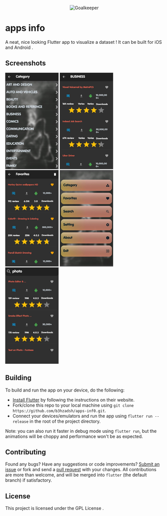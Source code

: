 <p align="center"><img height="180px" width="180px" src="./branding/art/icon.png" alt="Goalkeeper"/></p>

# apps info

A neat, nice looking Flutter app to visualize a dataset ! It can be built for iOS and Android .



## Screenshots

<p><img height="306px" width="170px" src="./assets/screen_shots/categories.png" alt="apps info"/> <img height="306px" width="170px" src="./assets/screen_shots/a-category.png" alt="apps info"/> <img height="306px" width="170px" src="./assets/screen_shots/favorite.png" alt="apps info"/> <img height="306px" width="170px" src="./assets/screen_shots/main.png" alt="apps info"/> <img height="306px" width="170px" src="./assets/screen_shots/search.png" alt="apps info"/></p>

## Building

To build and run the app on your device, do the following:

-   [Install Flutter](https://flutter.dev/docs/get-started/install/) by following the instructions on their website.
-   Fork/clone this repo to your local machine using `git clone https://github.com/b3hzadsh/apps-inf0.git`.
-   Connect your devices/emulators and run the app using `flutter run --release` in the root of the project directory.

Note: you can also run it faster in debug mode using `flutter run`, but the animations will be choppy and performance won't be as expected.

## Contributing

Found any bugs? Have any suggestions or code improvements? [Submit an issue](https://github.com/b3hzadsh/apps-inf0/issues) or fork and send a [pull request](https://github.com/b3hzadsh/apps-inf0/pulls) with your changes. All contributions are more than welcome, and will be merged into `flutter` (the default branch) if satisfactory.


## License

This project is licensed under the GPL License .